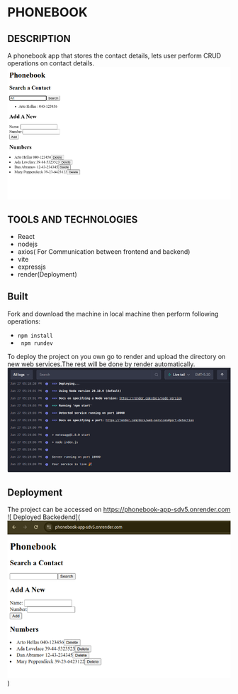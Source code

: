 # PHONEBOOK
## DESCRIPTION
A phonebook app that stores the contact details, lets user perform CRUD operations on contact details.
![Screenshot of phoneBook](<Screenshot from 2024-01-09 16-52-18.png>)

## TOOLS AND TECHNOLOGIES
* React
* nodejs
* axios( For Communication between frontend and backend)
* vite
* expressjs
* render(Deployment)

## Built
Fork and download the machine in local machine then perform following operations:
* `npm install`
* ` npm rundev`

To deploy the project on you own go to render and upload the directory on new web services.The rest will be done by render automatically.
![Render Deploying the application](<Screenshot from 2024-01-27 17-19-32.png>)
## Deployment 
The project can be accessed on https://phonebook-app-sdv5.onrender.com 
![ Deployed Backedend](![Alt text](<Screenshot from 2024-01-28 14-55-36.png>))
